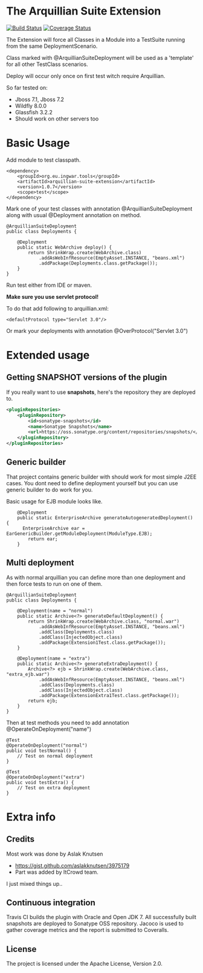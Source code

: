 The Arquillian Suite Extension
==================================

[![Build Status](https://travis-ci.org/ingwarsw/arquillian-suite-extension.png)](https://travis-ci.org/ingwarsw/arquillian-suite-extension)
[![Coverage Status](https://coveralls.io/repos/ingwarsw/arquillian-suite-extension/badge.png?branch=master)](https://coveralls.io/r/ingwarsw/arquillian-suite-extension?branch=master)

The Extension will force all Classes in a Module into a TestSuite running from the same DeploymentScenario.

Class marked with @ArquillianSuiteDeployment will be used as a 'template' for all other TestClass scenarios.

Deploy will occur only once on first test witch require Arquillian.

So far tested on:
- Jboss 7.1, Jboss 7.2
- Wildfly 8.0.0
- Glassfish 3.2.2
- Should work on other servers too

# Basic Usage

Add module to test classpath.

    <dependency>
        <groupId>org.eu.ingwar.tools</groupId>
        <artifactId>arquillian-suite-extension</artifactId>
        <version>1.0.7</version>
        <scope>test</scope>
    </dependency>

Mark one of your test classes with annotation @ArquillianSuiteDeployment along with usual @Deployment annotation on method.

    @ArquillianSuiteDeployment
    public class Deployments {

        @Deployment
        public static WebArchive deploy() {
            return ShrinkWrap.create(WebArchive.class)
                .addAsWebInfResource(EmptyAsset.INSTANCE, "beans.xml")
                .addPackage(Deployments.class.getPackage());
        }
    }

Run test either from IDE or maven.

**Make sure you use servlet protocol!**

To do that add following to arquillian.xml:

    <defaultProtocol type="Servlet 3.0"/>

Or mark your deployments with annotation @OverProtocol("Servlet 3.0")

# Extended usage

## Getting SNAPSHOT versions of the plugin
If you really want to use **snapshots**, here's the repository they are deployed to.

```xml
<pluginRepositories>
    <pluginRepository>
        <id>sonatype-snapshots</id>
        <name>Sonatype Snapshots</name>
        <url>https://oss.sonatype.org/content/repositories/snapshots/</url>
    </pluginRepository>
</pluginRepositories>
```

## Generic builder

That project contains generic builder with should work for most simple J2EE cases.
You dont need to define deployment yourself but you can use generic builder to do work for you.

Basic usage for EJB module looks like.

        @Deployment
        public static EnterpriseArchive generateAutogeneratedDeployment() {
          EnterpriseArchive ear = EarGenericBuilder.getModuleDeployment(ModuleType.EJB);
            return ear;
        }

## Multi deployment

As with normal arquillian you can define more than one deployment and then force tests to run on one of them.

    @ArquillianSuiteDeployment
    public class Deployments {

        @Deployment(name = "normal")
        public static Archive<?> generateDefaultDeployment() {
            return ShrinkWrap.create(WebArchive.class, "normal.war")
                .addAsWebInfResource(EmptyAsset.INSTANCE, "beans.xml")
                .addClass(Deployments.class)
                .addClass(InjectedObject.class)
                .addPackage(Extension1Test.class.getPackage());
        }
    
        @Deployment(name = "extra")
        public static Archive<?> generateExtraDeployment() {
            Archive<?> ejb = ShrinkWrap.create(WebArchive.class, "extra_ejb.war")
                .addAsWebInfResource(EmptyAsset.INSTANCE, "beans.xml")
                .addClass(Deployments.class)
                .addClass(InjectedObject.class)
                .addPackage(ExtensionExtra1Test.class.getPackage());
            return ejb;
        }
    }
    
Then at test methods you need to add annotation @OperateOnDeployment("name")

    @Test
    @OperateOnDeployment("normal")
    public void testNormal() {
        // Test on normal deployment
    }
    
    @Test
    @OperateOnDeployment("extra")
    public void testExtra() {
        // Test on extra deployment
    }

# Extra info

## Credits

Most work was done by Aslak Knutsen
- https://gist.github.com/aslakknutsen/3975179
- Part was added by ItCrowd team.

I just mixed things up..

## Continuous integration

Travis CI builds the plugin with Oracle and Open JDK 7. All successfully built snapshots are deployed to
Sonatype OSS repository. Jacoco is used to gather coverage metrics and the report is submitted
to Coveralls.


## License

The project is licensed under the Apache License, Version 2.0.
